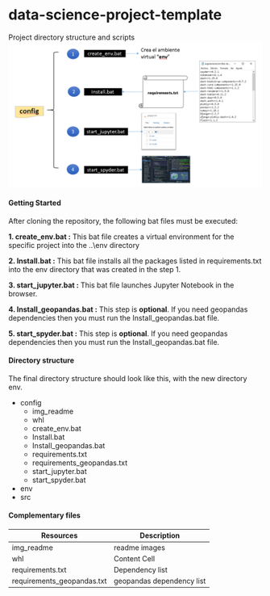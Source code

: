 # data-science-project-template
Project directory structure and scripts
![Image text](https://github.com/ecandela/data-science-project-template/blob/main/config/img_readme/install.PNG)

#### Getting Started

After cloning the repository, the following bat files must be executed:

**1. create_env.bat :**  This bat file creates a virtual environment for the specific project into the ..\env directory

**2. Install.bat :**  This bat file installs all the packages listed in requirements.txt into the env directory that was created in the step 1. 

**3. start_jupyter.bat :** This bat file launches Jupyter Notebook in the browser.

**4. Install_geopandas.bat :** This step is **optional**. If you need geopandas dependencies then you must run the Install_geopandas.bat file.

**5. start_spyder.bat :** This step is **optional**. If you need geopandas dependencies then you must run the Install_geopandas.bat file.

#### Directory structure

The final directory structure should look like this, with the new directory env.

+ config
    + img_readme
    + whl
    + create_env.bat
    + Install.bat
    + Install_geopandas.bat
    + requirements.txt
    + requirements_geopandas.txt
    + start_jupyter.bat
    + start_spyder.bat
+ env
+ src

#### Complementary files

Resources | Description
------------- | -------------
img_readme  | readme images
whl  | Content Cell 
requirements.txt  | Dependency list
requirements_geopandas.txt  | geopandas dependency list
